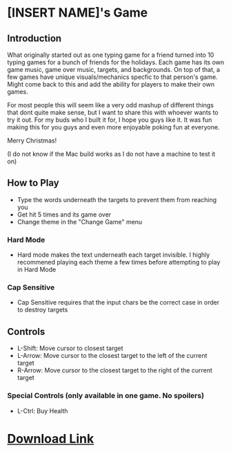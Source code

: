 # [INSERT NAME]'s Game

## Introduction
What originally started out as one typing game for a friend turned into 10 typing games for a bunch of friends for the holidays. Each game has its own game music, game over music, targets, and backgrounds. On top of that, a few games have unique visuals/mechanics specfic to that person's game. Might come back to this and add the ability for players to make their own games.

For most people this will seem like a very odd mashup of different things that dont quite make sense,  but I want to share this with whoever wants to try it out. For my buds who I built it for, I hope you guys like it. It was fun making this for you guys and even more enjoyable poking fun at everyone.

Merry Christmas!

(I do not know if the Mac build works as I do not have a machine to test it on)

## How to Play

- Type the words underneath the targets to prevent them from reaching you
- Get hit 5 times and its game over
- Change theme in the "Change Game" menu

### Hard Mode
- Hard mode makes the text underneath each target invisible. I highly recommened playing each theme a few times before attempting to play in Hard Mode

### Cap Sensitive
- Cap Sensitive requires that the input chars be the correct case in order to destroy targets

## Controls

- L-Shift: Move cursor to closest target
- L-Arrow: Move cursor to the closest target to the left of the current target
- R-Arrow: Move cursor to the closest target to the right of the current target

### Special Controls (only available in one game. No spoilers)
- L-Ctrl: Buy Health


# [Download Link](https://drive.google.com/drive/folders/1XQakw_-6X_nxeZJ_WMCCNLq9jg6URDDw?dmr=1&ec=wgc-drive-globalnav-goto)


